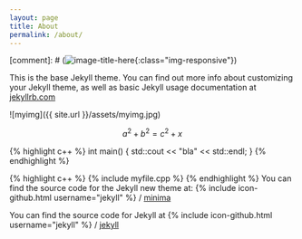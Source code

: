 ```yaml
---
layout: page
title: About
permalink: /about/
---
```


[comment]: # (![image-title-here](/path/to/image.jpg){:class="img-responsive"})

This is the base Jekyll theme. You can find out more info about customizing your Jekyll theme, as well as basic Jekyll usage documentation at [jekyllrb.com](http://jekyllrb.com/)

![myimg]({{ site.url }}/assets/myimg.jpg)

$$a^2+b^2=c^2+x$$

{% highlight c++ %}
int main()
{
    std::cout << "bla" << std::endl;
}
{% endhighlight %}

{% highlight c++ %}
{% include myfile.cpp %}
{% endhighlight %}
You can find the source code for the Jekyll new theme at:
{% include icon-github.html username="jekyll" %} /
[minima](https://github.com/jekyll/minima)

You can find the source code for Jekyll at
{% include icon-github.html username="jekyll" %} /
[jekyll](https://github.com/jekyll/jekyll)
